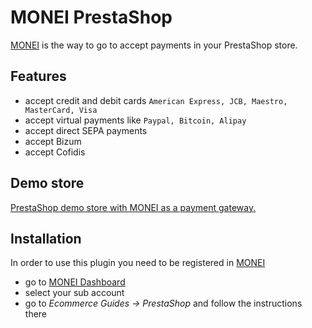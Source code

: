 # MONEI PrestaShop

[MONEI](https://monei.net/) is the way to go to accept payments in your PrestaShop store.

## Features
* accept credit and debit cards `American Express, JCB, Maestro, MasterCard, Visa`
* accept virtual payments like `Paypal, Bitcoin, Alipay`
* accept direct SEPA payments
* accept Bizum
* accept Cofidis

## Demo store
[PrestaShop demo store with MONEI as a payment gateway.](https://ps178.prestashop.cat/)

## Installation
In order to use this plugin you need to be registered in [MONEI](https://monei.com/)

* go to [MONEI Dashboard](https://dashboard.monei.com/)
* select your sub account
* go to *Ecommerce Guides -> PrestaShop* and follow the instructions there
